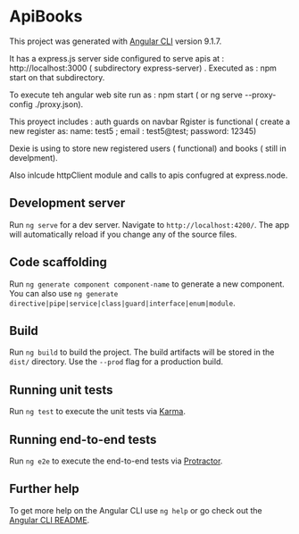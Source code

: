 # ApiBooks

This project was generated with [Angular CLI](https://github.com/angular/angular-cli) version 9.1.7.

It has a express.js server side configured to serve apis at : http://localhost:3000 ( subdirectory express-server) . Executed as : npm start on that subdirectory.

To execute teh angular web site run as : npm start ( or ng serve --proxy-config ./proxy.json).

This proyect includes :
auth guards on navbar 
Rgister is functional ( create a new register as: name: test5 ; email : test5@test; password: 12345)

Dexie is using to store new registered users ( functional) and books ( still in develpment).

Also inlcude httpClient module and calls to apis confugred at express.node.


## Development server

Run `ng serve` for a dev server. Navigate to `http://localhost:4200/`. The app will automatically reload if you change any of the source files.

## Code scaffolding

Run `ng generate component component-name` to generate a new component. You can also use `ng generate directive|pipe|service|class|guard|interface|enum|module`.

## Build

Run `ng build` to build the project. The build artifacts will be stored in the `dist/` directory. Use the `--prod` flag for a production build.

## Running unit tests

Run `ng test` to execute the unit tests via [Karma](https://karma-runner.github.io).

## Running end-to-end tests

Run `ng e2e` to execute the end-to-end tests via [Protractor](http://www.protractortest.org/).

## Further help

To get more help on the Angular CLI use `ng help` or go check out the [Angular CLI README](https://github.com/angular/angular-cli/blob/master/README.md).
